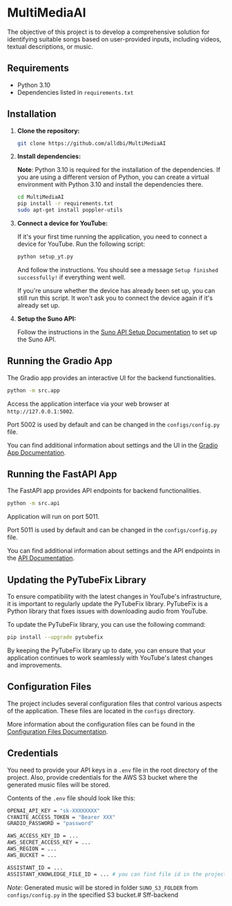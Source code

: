 # MultiMediaAI

The objective of this project is to develop a comprehensive solution for identifying suitable songs based on user-provided inputs, including videos, textual descriptions, or music.

## Requirements

- Python 3.10
- Dependencies listed in `requirements.txt`

## Installation

1. **Clone the repository:**

    ```bash
    git clone https://github.com/alldbi/MultiMediaAI
    ```

2. **Install dependencies:**

    **Note**: Python 3.10 is required for the installation of the dependencies. If you are using a different version of Python, you can create a virtual environment with Python 3.10 and install the dependencies there.
    ```bash
    cd MultiMediaAI
    pip install -r requirements.txt
    sudo apt-get install poppler-utils
    ```

3. **Connect a device for YouTube:**

    If it's your first time running the application, you need to connect a device for YouTube. Run the following script:
    ```bash
    python setup_yt.py
    ```
    And follow the instructions. You should see a message `Setup finished successfully!` if everything went well.

    If you're unsure whether the device has already been set up, you can still run this script. It won't ask you to connect the device again if it's already set up.

4. **Setup the Suno API:**

    Follow the instructions in the [Suno API Setup Documentation](docs/suno_api_setup.md) to set up the Suno API.

## Running the Gradio App
The Gradio app provides an interactive UI for the backend functionalities.
```bash
python -m src.app
```
Access the application interface via your web browser at `http://127.0.0.1:5002`.

Port 5002 is used by default and can be changed in the `configs/config.py` file.

You can find additional information about settings and the UI in the [Gradio App Documentation](docs/gradio_app.md).

## Running the FastAPI App
The FastAPI app provides API endpoints for backend functionalities.
```bash
python -m src.api
```
Application will run on port 5011.

Port 5011 is used by default and can be changed in the `configs/config.py` file.

You can find additional information about settings and the API endpoints in the [API Documentation](docs/api_docs.md).

## Updating the PyTubeFix Library

To ensure compatibility with the latest changes in YouTube's infrastructure, it is important to regularly update the PyTubeFix library. PyTubeFix is a Python library that fixes issues with downloading audio from YouTube.

To update the PyTubeFix library, you can use the following command:

```bash
pip install --upgrade pytubefix
```

By keeping the PyTubeFix library up to date, you can ensure that your application continues to work seamlessly with YouTube's latest changes and improvements.

## Configuration Files
The project includes several configuration files that control various aspects of the application. These files are located in the `configs` directory.

More information about the configuration files can be found in the [Configuration Files Documentation](docs/configuration_files.md).

## Credentials
You need to provide your API keys  in a `.env` file in the root directory of the project. Also, provide credentials for the AWS S3 bucket where the generated music files will be stored.

Contents of the `.env` file should look like this:
```bash
OPENAI_API_KEY = "sk-XXXXXXXX"
CYANITE_ACCESS_TOKEN = "Bearer XXX"
GRADIO_PASSWORD = "password"

AWS_ACCESS_KEY_ID = ...
AWS_SECRET_ACCESS_KEY = ...
AWS_REGION = ...
AWS_BUCKET = ...

ASSISTANT_ID = ...
ASSISTANT_KNOWLEDGE_FILE_ID = ... # you can find file id in the project settings, storage section
```
*Note*: Generated music will be stored in folder `SUNO_S3_FOLDER` from `configs/config.py` in the specified S3 bucket.# Sff-backend
